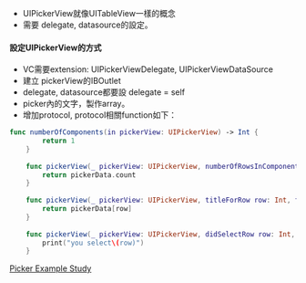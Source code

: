 - UIPickerView就像UITableView一樣的概念
- 需要 delegate, datasource的設定。

#### 設定UIPickerView的方式
- VC需要extension: UIPickerViewDelegate, UIPickerViewDataSource
- 建立 pickerView的IBOutlet
- delegate, datasource都要設 delegate = self
- picker內的文字，製作array。
- 增加protocol, protocol相關function如下：

```Swift
func numberOfComponents(in pickerView: UIPickerView) -> Int {
        return 1
    }
    
    func pickerView(_ pickerView: UIPickerView, numberOfRowsInComponent component: Int) -> Int {
        return pickerData.count
    }
    
    func pickerView(_ pickerView: UIPickerView, titleForRow row: Int, forComponent component: Int) -> String? {
        return pickerData[row]
    }
    
    func pickerView(_ pickerView: UIPickerView, didSelectRow row: Int, inComponent component: Int) {
        print("you select\(row)")
    }
```

[Picker Example Study](https://makeapppie.com/2014/10/21/swift-swift-formatting-a-uipickerview/)
